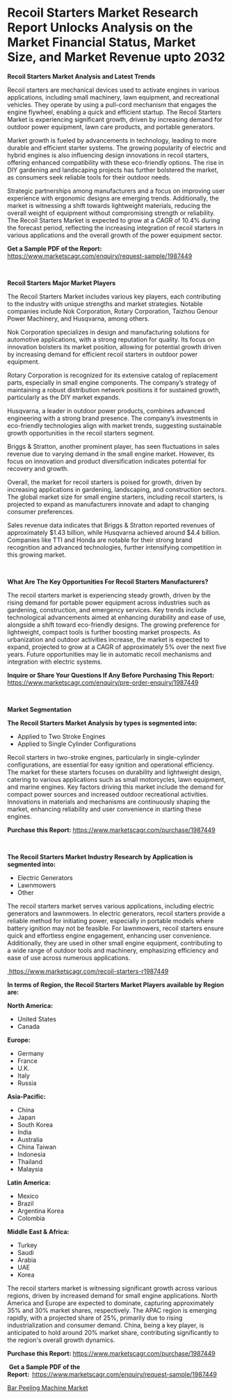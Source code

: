 <p><h1>Recoil Starters Market Research Report Unlocks Analysis on the Market Financial Status, Market Size, and Market Revenue upto 2032</h1></p><p><strong>Recoil Starters Market Analysis and Latest Trends</strong></p>
<p><p>Recoil starters are mechanical devices used to activate engines in various applications, including small machinery, lawn equipment, and recreational vehicles. They operate by using a pull-cord mechanism that engages the engine flywheel, enabling a quick and efficient startup. The Recoil Starters Market is experiencing significant growth, driven by increasing demand for outdoor power equipment, lawn care products, and portable generators.</p><p>Market growth is fueled by advancements in technology, leading to more durable and efficient starter systems. The growing popularity of electric and hybrid engines is also influencing design innovations in recoil starters, offering enhanced compatibility with these eco-friendly options. The rise in DIY gardening and landscaping projects has further bolstered the market, as consumers seek reliable tools for their outdoor needs.</p><p>Strategic partnerships among manufacturers and a focus on improving user experience with ergonomic designs are emerging trends. Additionally, the market is witnessing a shift towards lightweight materials, reducing the overall weight of equipment without compromising strength or reliability. The Recoil Starters Market is expected to grow at a CAGR of 10.4% during the forecast period, reflecting the increasing integration of recoil starters in various applications and the overall growth of the power equipment sector.</p></p>
<p><strong>Get a Sample PDF of the Report:&nbsp;</strong> <a href="https://www.marketscagr.com/enquiry/request-sample/1987449?utm_campaign=2292&utm_medium=2&utm_source=Github&utm_content=ia&utm_term=20022025&utm_id=recoil-starters">https://www.marketscagr.com/enquiry/request-sample/1987449</a></p>
<p>&nbsp;</p>
<p><strong>Recoil Starters Major Market Players</strong></p>
<p><p>The Recoil Starters Market includes various key players, each contributing to the industry with unique strengths and market strategies. Notable companies include Nok Corporation, Rotary Corporation, Taizhou Genour Power Machinery, and Husqvarna, among others.</p><p>Nok Corporation specializes in design and manufacturing solutions for automotive applications, with a strong reputation for quality. Its focus on innovation bolsters its market position, allowing for potential growth driven by increasing demand for efficient recoil starters in outdoor power equipment.</p><p>Rotary Corporation is recognized for its extensive catalog of replacement parts, especially in small engine components. The company’s strategy of maintaining a robust distribution network positions it for sustained growth, particularly as the DIY market expands.</p><p>Husqvarna, a leader in outdoor power products, combines advanced engineering with a strong brand presence. The company’s investments in eco-friendly technologies align with market trends, suggesting sustainable growth opportunities in the recoil starters segment.</p><p>Briggs & Stratton, another prominent player, has seen fluctuations in sales revenue due to varying demand in the small engine market. However, its focus on innovation and product diversification indicates potential for recovery and growth.</p><p>Overall, the market for recoil starters is poised for growth, driven by increasing applications in gardening, landscaping, and construction sectors. The global market size for small engine starters, including recoil starters, is projected to expand as manufacturers innovate and adapt to changing consumer preferences.</p><p>Sales revenue data indicates that Briggs & Stratton reported revenues of approximately $1.43 billion, while Husqvarna achieved around $4.4 billion. Companies like TTI and Honda are notable for their strong brand recognition and advanced technologies, further intensifying competition in this growing market.</p></p>
<p>&nbsp;</p>
<p><strong>What Are The Key Opportunities For Recoil Starters Manufacturers?</strong></p>
<p><p>The recoil starters market is experiencing steady growth, driven by the rising demand for portable power equipment across industries such as gardening, construction, and emergency services. Key trends include technological advancements aimed at enhancing durability and ease of use, alongside a shift toward eco-friendly designs. The growing preference for lightweight, compact tools is further boosting market prospects. As urbanization and outdoor activities increase, the market is expected to expand, projected to grow at a CAGR of approximately 5% over the next five years. Future opportunities may lie in automatic recoil mechanisms and integration with electric systems.</p></p>
<p><strong>Inquire or Share Your Questions If Any Before Purchasing This Report:</strong> <a href="https://www.marketscagr.com/enquiry/pre-order-enquiry/1987449?utm_campaign=2292&utm_medium=2&utm_source=Github&utm_content=ia&utm_term=20022025&utm_id=recoil-starters">https://www.marketscagr.com/enquiry/pre-order-enquiry/1987449</a></p>
<p>&nbsp;</p>
<p><strong>Market Segmentation</strong></p>
<p><strong>The Recoil Starters Market Analysis by types is segmented into:</strong></p>
<p><ul><li>Applied to Two Stroke Engines</li><li>Applied to Single Cylinder Configurations</li></ul></p>
<p><p>Recoil starters in two-stroke engines, particularly in single-cylinder configurations, are essential for easy ignition and operational efficiency. The market for these starters focuses on durability and lightweight design, catering to various applications such as small motorcycles, lawn equipment, and marine engines. Key factors driving this market include the demand for compact power sources and increased outdoor recreational activities. Innovations in materials and mechanisms are continuously shaping the market, enhancing reliability and user convenience in starting these engines.</p></p>
<p><strong>Purchase this Report:&nbsp;</strong><a href="https://www.marketscagr.com/purchase/1987449?utm_campaign=2292&utm_medium=2&utm_source=Github&utm_content=ia&utm_term=20022025&utm_id=recoil-starters">https://www.marketscagr.com/purchase/1987449</a></p>
<p>&nbsp;</p>
<p><strong>The Recoil Starters Market Industry Research by Application is segmented into:</strong></p>
<p><ul><li>Electric Generators</li><li>Lawnmowers</li><li>Other</li></ul></p>
<p><p>The recoil starters market serves various applications, including electric generators and lawnmowers. In electric generators, recoil starters provide a reliable method for initiating power, especially in portable models where battery ignition may not be feasible. For lawnmowers, recoil starters ensure quick and effortless engine engagement, enhancing user convenience. Additionally, they are used in other small engine equipment, contributing to a wide range of outdoor tools and machinery, emphasizing efficiency and ease of use across numerous applications.</p></p>
<p><a href="https://www.marketscagr.com/recoil-starters-r1987449?utm_campaign=2292&utm_medium=2&utm_source=Github&utm_content=ia&utm_term=20022025&utm_id=recoil-starters">&nbsp;https://www.marketscagr.com/recoil-starters-r1987449</a></p>
<p><strong>In terms of Region, the Recoil Starters Market Players available by Region are:</strong></p>
<p>
    <p> <strong> North America: </strong>
        <ul>
            <li>United States</li>
            <li>Canada</li>
        </ul>
        </p> 
    <p> <strong> Europe: </strong>
        <ul>
            <li>Germany</li>
            <li>France</li>
            <li>U.K.</li>
            <li>Italy</li>
            <li>Russia</li>
        </ul>
        </p> 
    <p> <strong> Asia-Pacific: </strong>
        <ul>
            <li>China</li>
            <li>Japan</li>
            <li>South Korea</li>
            <li>India</li>
            <li>Australia</li>
            <li>China Taiwan</li>
            <li>Indonesia</li>
            <li>Thailand</li>
            <li>Malaysia</li>
        </ul>
        </p> 
    <p> <strong> Latin America: </strong>
        <ul>
            <li>Mexico</li>
            <li>Brazil</li>
            <li>Argentina Korea</li>
            <li>Colombia</li>
        </ul>
        </p> 
    <p> <strong> Middle East & Africa: </strong>
        <ul>
            <li>Turkey</li>
            <li>Saudi</li>
            <li>Arabia</li>
            <li>UAE</li>
            <li>Korea</li>
        </ul>
    </p>
    </p>
<p><p>The recoil starters market is witnessing significant growth across various regions, driven by increased demand for small engine applications. North America and Europe are expected to dominate, capturing approximately 35% and 30% market shares, respectively. The APAC region is emerging rapidly, with a projected share of 25%, primarily due to rising industrialization and consumer demand. China, being a key player, is anticipated to hold around 20% market share, contributing significantly to the region's overall growth dynamics.</p></p>
<p><strong>Purchase this Report: </strong><a href="https://www.marketscagr.com/purchase/1987449?utm_campaign=2292&utm_medium=2&utm_source=Github&utm_content=ia&utm_term=20022025&utm_id=recoil-starters">https://www.marketscagr.com/purchase/1987449</a></p>
<p>&nbsp;<strong>Get a Sample PDF of the Report:&nbsp;&nbsp;</strong><a href="https://www.marketscagr.com/enquiry/request-sample/1987449?utm_campaign=2292&utm_medium=2&utm_source=Github&utm_content=ia&utm_term=20022025&utm_id=recoil-starters">https://www.marketscagr.com/enquiry/request-sample/1987449</a></p>
<p><strong></strong></p>
<p><p><a href="https://github.com/skerretflossie9297/Market-Research-Report-List-1/blob/main/bar-peeling-machine-market.md?utm_campaign=2292&utm_medium=2&utm_source=Github&utm_content=ia&utm_term=20022025&utm_id=recoil-starters">Bar Peeling Machine Market</a></p></p>